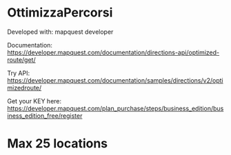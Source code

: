 # OttimizzaPercorsi
Developed with: mapquest developer

Documentation: https://developer.mapquest.com/documentation/directions-api/optimized-route/get/

Try API: https://developer.mapquest.com/documentation/samples/directions/v2/optimizedroute/

Get your KEY here: https://developer.mapquest.com/plan_purchase/steps/business_edition/business_edition_free/register

# Max 25 locations
